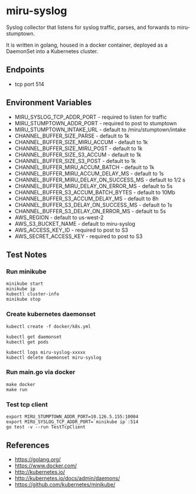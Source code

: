 # miru-syslog

Syslog collector that listens for syslog traffic, parses, and forwards to miru-stumptown.

It is written in golang, housed in a docker container, deployed as a DaemonSet into a Kubernetes cluster.

## Endpoints

* tcp port 514

## Environment Variables

* MIRU_SYSLOG_TCP_ADDR_PORT - required to listen for traffic
* MIRU_STUMPTOWN_ADDR_PORT - required to post to stumptown
* MIRU_STUMPTOWN_INTAKE_URL - default to /miru/stumptown/intake
* CHANNEL_BUFFER_SIZE_PARSE - default to 1k
* CHANNEL_BUFFER_SIZE_MIRU_ACCUM - default to 1k
* CHANNEL_BUFFER_SIZE_MIRU_POST - default to 1k
* CHANNEL_BUFFER_SIZE_S3_ACCUM - default to 1k
* CHANNEL_BUFFER_SIZE_S3_POST - default to 1k
* CHANNEL_BUFFER_MIRU_ACCUM_BATCH - default to 1k
* CHANNEL_BUFFER_MIRU_ACCUM_DELAY_MS - default to 1s
* CHANNEL_BUFFER_MIRU_DELAY_ON_SUCCESS_MS - default to 1/2 s
* CHANNEL_BUFFER_MIRU_DELAY_ON_ERROR_MS - default to 5s
* CHANNEL_BUFFER_S3_ACCUM_BATCH_BYTES - default to 10Mb
* CHANNEL_BUFFER_S3_ACCUM_DELAY_MS - default to 8h
* CHANNEL_BUFFER_S3_DELAY_ON_SUCCESS_MS - default to 1s
* CHANNEL_BUFFER_S3_DELAY_ON_ERROR_MS - default to 5s
* AWS_REGION - default to us-west-2
* AWS_S3_BUCKET_NAME - default to miru-syslog
* AWS_ACCESS_KEY_ID - required to post to S3
* AWS_SECRET_ACCESS_KEY - required to post to S3

## Test Notes

### Run minikube

```
minikube start
minikube ip
kubectl cluster-info
minikube stop
```

### Create kubernetes daemonset

```
kubectl create -f docker/k8s.yml

kubectl get daemonset
kubectl get pods

kubectl logs miru-syslog-xxxxx
kubectl delete daemonset miru-syslog
```

### Run main.go via docker

```
make docker
make run
```

### Test tcp client

```
export MIRU_STUMPTOWN_ADDR_PORT=10.126.5.155:10004
export MIRU_SYSLOG_TCP_ADDR_PORT=`minikube ip`:514
go test -v --run TestTcpClient
```

## References

* https://golang.org/
* https://www.docker.com/
* http://kubernetes.io/
* http://kubernetes.io/docs/admin/daemons/
* https://github.com/kubernetes/minikube/
